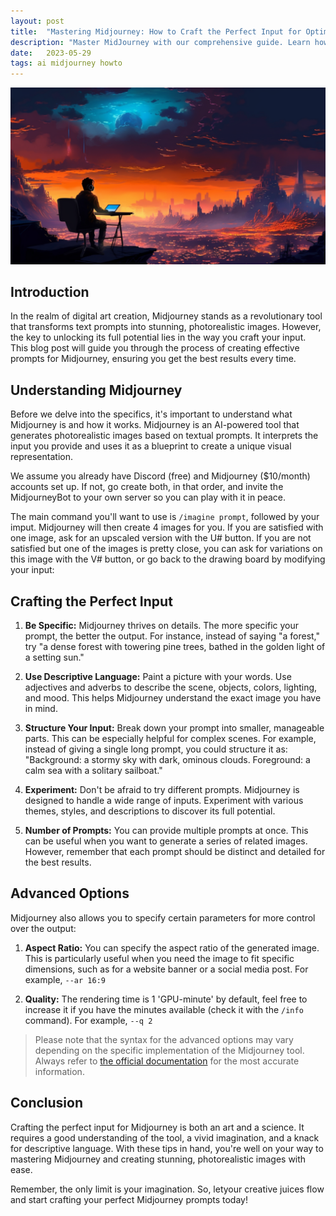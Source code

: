 ```yaml
---
layout: post
title:  "Mastering Midjourney: How to Craft the Perfect Input for Optimal Results"
description: "Master MidJourney with our comprehensive guide. Learn how to generate stunning photorealistic images, navigate its features, and unleash your creativity."
date:   2023-05-29
tags: ai midjourney howto
---
```


![An AI hallucinating](/assets/howto-midjourney.png)

## Introduction

In the realm of digital art creation, Midjourney stands as a revolutionary tool that transforms text prompts into stunning, photorealistic images. However, the key to unlocking its full potential lies in the way you craft your input. This blog post will guide you through the process of creating effective prompts for Midjourney, ensuring you get the best results every time.

## Understanding Midjourney

Before we delve into the specifics, it's important to understand what Midjourney is and how it works. Midjourney is an AI-powered tool that generates photorealistic images based on textual prompts. It interprets the input you provide and uses it as a blueprint to create a unique visual representation.

We assume you already have Discord (free) and Midjourney ($10/month) accounts set up. If not, go create both, in that order, and invite the MidjourneyBot to your own server so you can play with it in peace.

The main command you'll want to use is `/imagine prompt`, followed by your imput. Midjourney will then create 4 images for you. If you are satisfied with one image, ask for an upscaled version with the U# button. If you are not satisfied but one of the images is pretty close, you can ask for variations on this image with the V# button, or go back to the drawing board by modifying your input:

## Crafting the Perfect Input

1. **Be Specific:** Midjourney thrives on details. The more specific your prompt, the better the output. For instance, instead of saying "a forest," try "a dense forest with towering pine trees, bathed in the golden light of a setting sun."

2. **Use Descriptive Language:** Paint a picture with your words. Use adjectives and adverbs to describe the scene, objects, colors, lighting, and mood. This helps Midjourney understand the exact image you have in mind.

3. **Structure Your Input:** Break down your prompt into smaller, manageable parts. This can be especially helpful for complex scenes. For example, instead of giving a single long prompt, you could structure it as: "Background: a stormy sky with dark, ominous clouds. Foreground: a calm sea with a solitary sailboat."

4. **Experiment:** Don't be afraid to try different prompts. Midjourney is designed to handle a wide range of inputs. Experiment with various themes, styles, and descriptions to discover its full potential.

5. **Number of Prompts:** You can provide multiple prompts at once. This can be useful when you want to generate a series of related images. However, remember that each prompt should be distinct and detailed for the best results.

## Advanced Options

Midjourney also allows you to specify certain parameters for more control over the output:

1. **Aspect Ratio:** You can specify the aspect ratio of the generated image. This is particularly useful when you need the image to fit specific dimensions, such as for a website banner or a social media post. For example, `--ar 16:9`

2. **Quality:** The rendering time is 1 'GPU-minute' by default, feel free to increase it if you have the minutes available (check it with the `/info` command). For example, `--q 2`

> Please note that the syntax for the advanced options may vary depending on the specific implementation of the Midjourney tool. Always refer to [the official documentation](https://docs.midjourney.com/docs/parameter-list) for the most accurate information.


## Conclusion

Crafting the perfect input for Midjourney is both an art and a science. It requires a good understanding of the tool, a vivid imagination, and a knack for descriptive language. With these tips in hand, you're well on your way to mastering Midjourney and creating stunning, photorealistic images with ease.

Remember, the only limit is your imagination. So, letyour creative juices flow and start crafting your perfect Midjourney prompts today!
